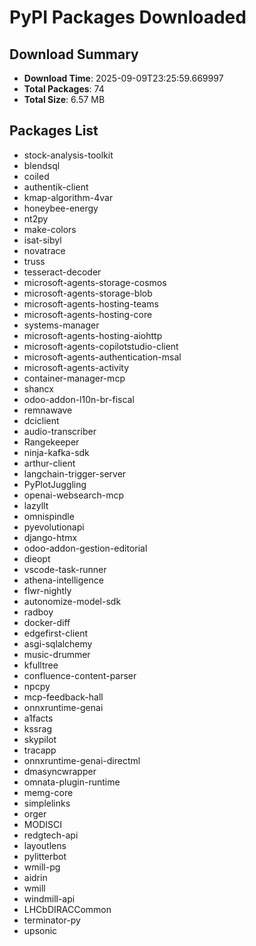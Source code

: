 # PyPI Packages Downloaded

## Download Summary
- **Download Time**: 2025-09-09T23:25:59.669997
- **Total Packages**: 74
- **Total Size**: 6.57 MB

## Packages List
- stock-analysis-toolkit
- blendsql
- coiled
- authentik-client
- kmap-algorithm-4var
- honeybee-energy
- nt2py
- make-colors
- isat-sibyl
- novatrace
- truss
- tesseract-decoder
- microsoft-agents-storage-cosmos
- microsoft-agents-storage-blob
- microsoft-agents-hosting-teams
- microsoft-agents-hosting-core
- systems-manager
- microsoft-agents-hosting-aiohttp
- microsoft-agents-copilotstudio-client
- microsoft-agents-authentication-msal
- microsoft-agents-activity
- container-manager-mcp
- shancx
- odoo-addon-l10n-br-fiscal
- remnawave
- dciclient
- audio-transcriber
- Rangekeeper
- ninja-kafka-sdk
- arthur-client
- langchain-trigger-server
- PyPlotJuggling
- openai-websearch-mcp
- lazyllt
- omnispindle
- pyevolutionapi
- django-htmx
- odoo-addon-gestion-editorial
- dieopt
- vscode-task-runner
- athena-intelligence
- flwr-nightly
- autonomize-model-sdk
- radboy
- docker-diff
- edgefirst-client
- asgi-sqlalchemy
- music-drummer
- kfulltree
- confluence-content-parser
- npcpy
- mcp-feedback-hall
- onnxruntime-genai
- a1facts
- kssrag
- skypilot
- tracapp
- onnxruntime-genai-directml
- dmasyncwrapper
- omnata-plugin-runtime
- memg-core
- simplelinks
- orger
- MODISCI
- redgtech-api
- layoutlens
- pylitterbot
- wmill-pg
- aidrin
- wmill
- windmill-api
- LHCbDIRACCommon
- terminator-py
- upsonic
